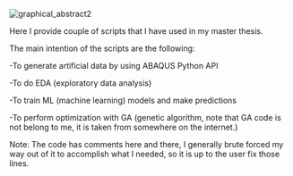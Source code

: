 
![graphical_abstract2](https://github.com/user-attachments/assets/a56eed2a-4662-4d9c-8716-11cd4bb4b9a3)

Here I provide couple of scripts that I have used in my master thesis.


The main intention of the scripts are the following:

-To generate artificial data by using ABAQUS Python API

-To do EDA (exploratory data analysis)

-To train ML (machine learning) models and make predictions

-To perform optimization with GA (genetic algorithm, note that GA code is not belong to me, it is taken from somewhere on the internet.)


Note: The code has comments here and there, I generally brute forced my way out of it to accomplish what I needed, so it is up to the user fix those lines.
